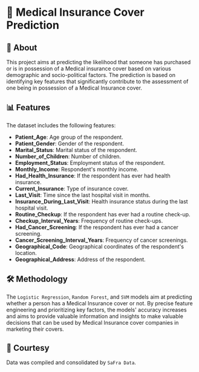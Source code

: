 # 🏥 Medical Insurance Cover Prediction

## 📖 About

This project aims at predicting the likelihood that someone has purchased or is in possession of a Medical insurance cover based on various demographic and socio-political factors. The prediction is based on identifying key features that significantly contribute to the assessment of one being in possession of a Medical Insurance cover.

## 📊 Features

The dataset includes the following features:
- **Patient_Age**: Age group of the respondent.
- **Patient_Gender**: Gender of the respondent.
- **Marital_Status**: Marital status of the respondent.
- **Number_of_Children**: Number of children.
- **Employment_Status**: Employment status of the respondent.
- **Monthly_Income**: Respondent's monthly income.
- **Had_Health_Insurance**: If the respondent has ever had health insurance.
- **Current_Insurance**: Type of insurance cover.
- **Last_Visit**: Time since the last hospital visit in months.
- **Insurance_During_Last_Visit**: Health insurance status during the last hospital visit.
- **Routine_Checkup**: If the respondent has ever had a routine check-up.
- **Checkup_Interval_Years**: Frequency of routine check-ups.
- **Had_Cancer_Screening**: If the respondent has ever had a cancer screening.
- **Cancer_Screening_Interval_Years**: Frequency of cancer screenings.
- **Geographical_Code**: Geographical coordinates of the respondent's location.
- **Geographical_Address**: Address of the respondent.

## 🛠️ Methodology

The `Logistic Regression`, `Random Forest`, and `SVM` models aim at predicting whether a person has a Medical Insurance cover or not. By precise feature engineering and prioritizing key factors, the models' accuracy increases and aims to provide valuable information and insights to make valuable decisions that can be used by Medical Insurance cover companies in marketing their covers.

## 🙏 Courtesy

Data was compiled and consolidated by `SaFra Data`.